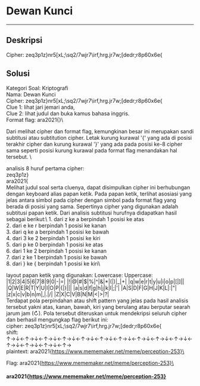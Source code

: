 # Dewan Kunci
---
## Deskripsi
Cipher: zeq3p1z}nr5[xL;\sq2/7wjr7\irf,hrg.jr7w;[dedr;r8p60x6e{
## Solusi
Kategori Soal: Kriptografi\
Nama: Dewan Kunci\
Cipher: zeq3p1z}nr5[xL;\sq2/7wjr7\irf,hrg.jr7w;[dedr;r8p60x6e{\
Clue 1: lihat jari jemari anda, \
Clue 2: lihat judul dan buka kamus bahasa inggris.\
Format flag: ara2021{}\

Dari melihat cipher dan format flag, kemungkinan besar ini merupakan sandi subtitusi atau subtitution cipher. Letak kurung kurawal '{' yang ada di posisi terakhir cipher dan kurung kurawal '}' yang ada pada posisi ke-8 cipher sama seperti posisi kurung kurawal pada format flag menandakan hal tersebut. \

analisis 8 huruf pertama cipher:\
    zeq3p1z}\
    ara2021{\
Melihat judul soal serta cluenya, dapat disimpulkan cipher ini berhubungan dengan keyboard alias papan ketik. Pada papan ketik, terlihat asosiasi yang jelas antara simbol pada cipher dengan simbol pada format flag yang berada di posisi yang sama. Sepertinya cipher yang digunakan adalah subtitusi papan ketik. Dari analisis subtitusi hurufnya didapatkan hasil sebagai berikut:\\
    1. dari z ke a berpindah 1 posisi ke atas\
    2. dari e ke r berpindah 1 posisi ke kanan\
    3. dari q ke a berpindah 1 posisi ke bawah\
    4. dari 3 ke 2 berpindah 1 posisi ke kiri\
    5. dari p ke 0 berpindah 1 posisi ke atas\
    6. dari 1 ke 2 berpindah 1 posisi ke kanan\
    7. dari z ke 1 berpindah 1 posisi ke bawah\
    8. dari } ke { berpindah 1 posisi ke kiri\

layout papan ketik yang digunakan:
    Lowercase:                                              Uppercase:
    |1|2|3|4|5|6|7|8|9|0|-|=|                               |!|@|#|$|%|^|&|*|(|)|_|+|
    |q|w|e|r|t|y|u|i|o|p|[|]|\|                             |Q|W|E|R|T|Y|U|I|O|P|{|}|||
    |a|s|d|f|g|h|j|k|l|;|'|                                 |A|S|D|F|G|H|J|K|L|:|"|
    |z|x|c|v|b|n|m|,|.|/|                                   |Z|X|C|V|B|N|M|<|>|?|
\
Terdapat pola perpindahan atau shift pattern yang jelas pada hasil analisis tersebut yakni atas, kanan, bawah, kiri yang berulang atau berputar searah jarum jam (↻). Pola tersebut diteruskan untuk mendekripsi seluruh cipher dan berhasil mengungkap flag berikut ini:\
cipher:     zeq3p1z}nr5[xL;\sq2/7wjr7\irf,hrg.jr7w;[dedr;r8p60x6e{\
shift:      ↑→↓←↑→↓←↑→↓←↑→↓←↑→↓←↑→↓←↑→↓←↑→↓←↑→↓←↑→↓←↑→↓←↑→↓←↑→↓←↑→\
plaintext:  ara2021{https://www.mememaker.net/meme/perception-253}\

Flag: ara2021{https://www.mememaker.net/meme/perception-253}\





#### ara2021{https://www.mememaker.net/meme/perception-253}
